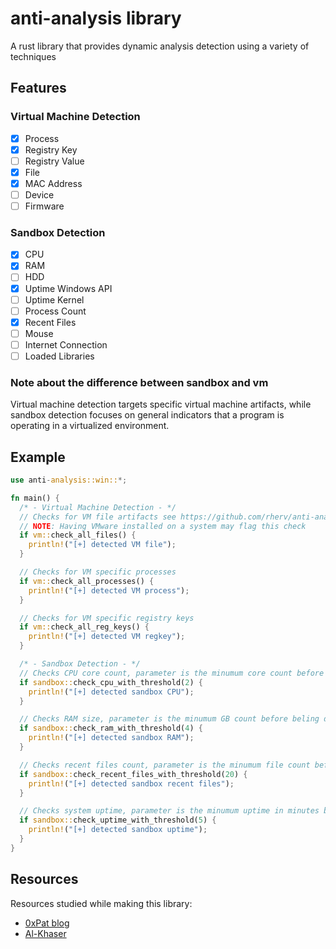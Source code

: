 # anti-analysis library
A rust library that provides dynamic analysis detection using a variety of techniques

## Features
### Virtual Machine Detection
- [x] Process
- [x] Registry Key
- [ ] Registry Value
- [x] File
- [x] MAC Address
- [ ] Device
- [ ] Firmware
### Sandbox Detection
- [x] CPU
- [x] RAM
- [ ] HDD
- [x] Uptime Windows API
- [ ] Uptime Kernel
- [ ] Process Count
- [x] Recent Files
- [ ] Mouse
- [ ] Internet Connection
- [ ] Loaded Libraries

### Note about the difference between sandbox and vm
Virtual machine detection targets specific virtual machine artifacts, while sandbox detection focuses on general indicators that a program is operating in a virtualized environment.


## Example
```rust
use anti-analysis::win::*;

fn main() {
  /* - Virtual Machine Detection - */
  // Checks for VM file artifacts see https://github.com/rherv/anti-analysis/blob/main/src/win/vm.rs for checked files
  // NOTE: Having VMware installed on a system may flag this check
  if vm::check_all_files() {
    println!("[+] detected VM file");
  }

  // Checks for VM specific processes
  if vm::check_all_processes() {
    println!("[+] detected VM process");
  }

  // Checks for VM specific registry keys
  if vm::check_all_reg_keys() {
    println!("[+] detected VM regkey");
  }

  /* - Sandbox Detection - */
  // Checks CPU core count, parameter is the minumum core count before beling detected
  if sandbox::check_cpu_with_threshold(2) {
    println!("[+] detected sandbox CPU");
  }

  // Checks RAM size, parameter is the minumum GB count before beling detected
  if sandbox::check_ram_with_threshold(4) {
    println!("[+] detected sandbox RAM");
  }

  // Checks recent files count, parameter is the minumum file count before beling detected
  if sandbox::check_recent_files_with_threshold(20) {
    println!("[+] detected sandbox recent files");
  }

  // Checks system uptime, parameter is the minumum uptime in minutes before beling detected
  if sandbox::check_uptime_with_threshold(5) {
    println!("[+] detected sandbox uptime");
  }
}
```

## Resources
Resources studied while making this library:
- [0xPat blog](https://0xpat.github.io/)
- [Al-Khaser](https://github.com/LordNoteworthy/al-khaser/tree/master)
